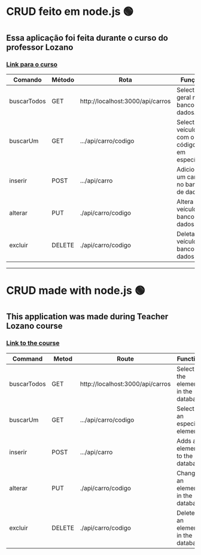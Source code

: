 # CRUD feito em node.js 🟢
## Essa aplicação foi feita durante o curso do professor Lozano
### [Link para o curso](https://youtube.com/playlist?list=PL1hl9qLyFtfDXY9NO8F3TnjxezKJ_1HlI)

| Comando    | Método       | Rota       |Função | 
| -----------| ----------   |----------- |-----------|
| buscarTodos| GET          | http://localhost:3000/api/carros|Select geral no banco de dados.|
| buscarUm   | GET          |  .../api/carro/codigo|Select no veículo com o código em específico|
|  inserir   |POST|.../api/carro| Adiciona um carro no banco de dados|
| alterar          |   PUT            |  ./api/carro/codigo          | Altera um veículo no banco de dados          |
| excluir          |  DELETE             |   ./api/carro/codigo      | Deleta um veículo do banco de dados           |

-----

# CRUD made with node.js 🟢

## This application was made during Teacher Lozano course
### [Link to the course](https://youtube.com/playlist?list=PL1hl9qLyFtfDXY9NO8F3TnjxezKJ_1HlI)

| Command    | Metod       | Route       |Function | 
| -----------| ----------   |----------- |-----------|
| buscarTodos| GET          | http://localhost:3000/api/carros       |Select all the elements in the database|
| buscarUm   | GET          |  .../api/carro/codigo                  | Select an especific element|
|  inserir   |POST|.../api/carro| Adds an element to the database                                      |
| alterar          |   PUT            |  ./api/carro/codigo          | Changes an element in the database  |
| excluir          |  DELETE             |   ./api/carro/codigo      | Delete an element in the database  |
